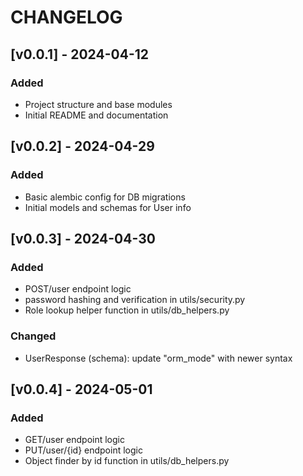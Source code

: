 # CHANGELOG

## [v0.0.1] - 2024-04-12
### Added
- Project structure and base modules
- Initial README and documentation

## [v0.0.2] - 2024-04-29
### Added
- Basic alembic config for DB migrations
- Initial models and schemas for User info

## [v0.0.3] - 2024-04-30
### Added
- POST/user endpoint logic
- password hashing and verification in utils/security.py
- Role lookup helper function in utils/db_helpers.py
### Changed
- UserResponse (schema): update "orm_mode" with newer syntax

## [v0.0.4] - 2024-05-01
### Added
- GET/user endpoint logic
- PUT/user/{id} endpoint logic
- Object finder by id function in utils/db_helpers.py